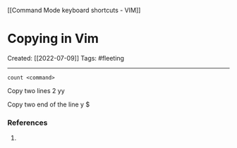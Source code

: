 [[Command Mode keyboard shortcuts - VIM]]

# Copying in Vim
Created:  [[2022-07-09]]
Tags: #fleeting 

---
`count <command>`

Copy two lines
2 yy


Copy two end of the line
y $












### References
1. 